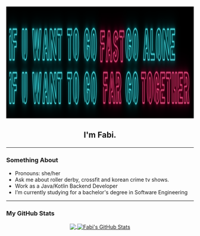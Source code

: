 <p align='center'>
  <img src="quote_1.png" width="900" height="300" alt="My logo image contains an African proverb that says, If you want to go fast, go alone. If you want to go far, go together. The background is black, written in blue, with the words fast, far, and together written in pink"/>
</p>

## <p align='center'>I'm Fabi.</p>

---

### Something About

- Pronouns: she/her
- Ask me about roller derby, crossfit and korean crime tv shows.
- Work as a Java/Kotlin Backend Developer
- I’m currently studying for a bachelor's degree in Software Engineering

---

### My GitHub Stats
<p align='center'>
<a href="https://github.com/bianavic/bianavic/">
  <img height=200 align="center" src="https://github-readme-stats.vercel.app/api/top-langs/?username=bianavic&hide=html,css,TypeScript,JavaScript&layout=compact&theme=radical" />
</a>
<a href="https://github.com/bianavic/bianavic/">
  <img height=200 align="center" src="https://github-readme-stats.vercel.app/api?username=bianavic&theme=radical" alt="Fabi's GitHub Stats"/>
</a>
</p>

<!-- Resources -->
<!-- Icons: https://simpleicons.org/ -->
<!-- GitHub Stats: https://github.com/anuraghazra/github-readme-stats -->
<!-- Shields: https://shields.io/ -->
<!-- Awesome GitHub Profile README: https://github.com/abhisheknaiidu/awesome-github-profile-readme -->
